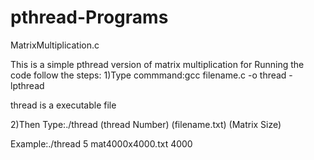 # pthread-Programs
MatrixMultiplication.c


This is a simple pthread version of matrix multiplication
for Running the code follow the steps:
1)Type commmand:gcc filename.c -o thread -lpthread


thread is a executable file


2)Then Type:./thread (thread Number) (filename.txt) (Matrix Size)


Example:./thread 5 mat4000x4000.txt 4000
